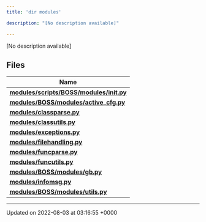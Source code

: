```yaml
---
title: 'dir modules'

description: "[No description available]"

---
```







[No description available]

## Files

| Name           |
| -------------- |
| **[modules/scripts/BOSS/modules/__init__.py](/documentation/code/darkbit_development/files/scripts_2boss_2modules_2____init_____8py/#file-scripts/boss/modules/--init--.py)**  |
| **[modules/BOSS/modules/active_cfg.py](/documentation/code/darkbit_development/files/boss_2modules_2active__cfg_8py/#file-boss/modules/active-cfg.py)**  |
| **[modules/classparse.py](/documentation/code/darkbit_development/files/classparse_8py/#file-classparse.py)**  |
| **[modules/classutils.py](/documentation/code/darkbit_development/files/classutils_8py/#file-classutils.py)**  |
| **[modules/exceptions.py](/documentation/code/darkbit_development/files/exceptions_8py/#file-exceptions.py)**  |
| **[modules/filehandling.py](/documentation/code/darkbit_development/files/filehandling_8py/#file-filehandling.py)**  |
| **[modules/funcparse.py](/documentation/code/darkbit_development/files/funcparse_8py/#file-funcparse.py)**  |
| **[modules/funcutils.py](/documentation/code/darkbit_development/files/funcutils_8py/#file-funcutils.py)**  |
| **[modules/BOSS/modules/gb.py](/documentation/code/darkbit_development/files/boss_2modules_2gb_8py/#file-boss/modules/gb.py)**  |
| **[modules/infomsg.py](/documentation/code/darkbit_development/files/infomsg_8py/#file-infomsg.py)**  |
| **[modules/BOSS/modules/utils.py](/documentation/code/darkbit_development/files/boss_2modules_2utils_8py/#file-boss/modules/utils.py)**  |






-------------------------------

Updated on 2022-08-03 at 03:16:55 +0000
